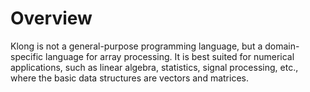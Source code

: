 
# Overview

Klong is not a general-purpose programming language, but a domain-specific language for array processing. It is best suited for numerical applications, such as linear algebra, statistics, signal processing, etc., where the basic data structures are vectors and matrices.
